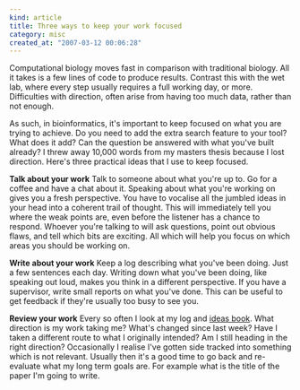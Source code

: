 ```yaml
--- 
kind: article
title: Three ways to keep your work focused
category: misc
created_at: "2007-03-12 00:06:28"
---
```

Computational biology moves fast in comparison with traditional biology. All it takes is a few lines of code to produce results. Contrast this with the wet lab, where every step usually requires a full working day, or more. Difficulties with direction, often arise from having too much data, rather than not enough.

As such, in bioinformatics, it's important to keep focused on what you are trying to achieve. Do you need to add the extra search feature to your tool? What does it add? Can the question be answered with what you've built already? I threw away 10,000 words from my masters thesis because I lost direction. Here's three practical ideas that I use to keep focused.

<strong>Talk about your work</strong>
Talk to someone about what you're up to. Go for a coffee and have a chat about it. Speaking about what you're working on gives you a fresh perspective. You have to vocalise all the jumbled ideas in your head into a coherent trail of thought. This will immediately tell you where the weak points are, even before the listener has a chance to respond. Whoever you're talking to will ask questions, point out obvious flaws, and tell which bits are exciting. All which will help you focus on which areas you should be working on.

<strong>Write about your work</strong>
Keep a log describing what you've been doing. Just a few sentences each day. Writing down what you've been doing, like speaking out loud, makes you think in a different perspective. If you have a supervisor, write small reports on what you've done. This can be useful to get feedback if they're usually too busy to see you.

<strong>Review your work</strong>
Every so often I look at my log and <a href="http://www.bioinformaticszen.com/2007/03/your-ideas-are-valuable/">ideas book</a>. What direction is my work taking me? What's changed since last week? Have I taken a different route to what I originally intended? Am I still heading in the right direction? Occasionally I realise I've gotten side tracked into something which is not relevant. Usually then it's a good time to go back and re-evaluate what my long term goals are. For example what is the title of the paper I'm going to write.
